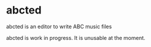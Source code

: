 # abcted
abcted is an editor to write ABC music files

abcted is work in progress. It is unusable at the moment.
